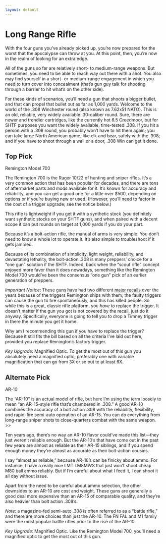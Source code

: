 ```yaml
---
layout: default
---
```

# Long Range Rifle

With the four guns you’ve already picked up, you’re now prepared for the worst that the apocalypse can throw at you. At this point, then, you’re now in the realm of looking for an extra edge.

All of the guns so far are relatively short- to medium-range weapons. But sometimes, you need to be able to reach way out there with a shot. You also may find yourself in a short- or medium-range engagement in which you need to turn cover into concealment (that’s gun guy talk for shooting through a barrier to hit what’s on the other side).

For these kinds of scenarios, you’ll need a gun that shoots a bigger bullet, and that can propel that bullet out as far as 1,000 yards. Welcome to the world of the .308 Winchester round (also known as 7.62x51 NATO). This is an old, reliable, very widely available .30-caliber round. Sure, there are newer and trendier cartridges, like the currently hot 6.5 Creedmoor, but for SHTF purposes you want the widely available, time-tested .308. If you hit a person with a .308 round, you probably won’t have to hit them again; you can take large North American game, like elk and bear, safely with the .308; and if you have to shoot through a wall or a door, .308 Win can get it done.

## Top  Pick
Remington Model 700

The Remington 700 is the Ruger 10/22 of hunting and sniper rifles. It’s a very common action that has been popular for decades, and there are tons of aftermarket parts and mods available for it. It’s known for accuracy and reliability, and you can get a good one for a little over $500, depending on options or if you’re buying new or used. (However, you’ll need to factor in the cost of a trigger upgrade; see the notice below.)

This rifle is lightweight if you get it with a synthetic stock (you definitely want synthetic stocks on your SHTF guns), and when paired with a decent scope it can put rounds on target at 1,000 yards if you do your part.

Because it’s a bolt-action rifle, the manual of arms is very simple. You don’t need to know a whole lot to operate it. It’s also simple to troubleshoot if it gets jammed.

Because of its combination of simplicity, light weight, reliability, and devastating lethality, the bolt-action .308 is many preppers’ choice for a “one gun” solution if the SHTF. Indeed, back when the “scout rifle” concept enjoyed more favor than it does nowadays, something like the Remington Model 700 would’ve been the consensus “one gun” pick of an earlier generation of preppers.

*Important Notice*: These guns have had two different [major recalls](http://www.alloutdoor.com/2017/02/20/remington-recalls-yet-another-batch-rifles-faulty-triggers/) over the years because of the triggers Remington ships with them; the faulty triggers can cause the gun to fire spontaneously, and this has killed people. So while this is a great, classic rifle platform, you _have_ to replace the trigger. It doesn’t matter if the gun you got is not covered by the recall, just do it anyway. Specifically, everyone is going to tell you to drop a Timney trigger in there the minute you get it home.

Why am I recommending this gun if you have to replace the trigger? Because it still fits the bill based on all the criteria I’ve laid out here, provided you replace Remington’s factory trigger.

*Key Upgrade*: Magnified Optic. To get the most out of this gun you absolutely need a magnified optic, preferably one with variable magnification that can go from 3X or so out to at least 6X.

## Alternate Pick
AR-10

The “AR-10” is an actual model of rifle, but here I’m using the term loosely to mean “an AR-15-style rifle that’s chambered in .308.” A good AR-10 combines the accuracy of a bolt action .308 with the reliability, flexibility, and rapid-fire semi-auto operation of an AR-15. You can do everything from long-range sniper shots to close-quarters combat with the same weapon. \>\>

Ten years ago, there’s no way an AR-10 flavor could’ve made this list—they just weren’t reliable enough. But the AR-10’s that have come out in the past few years are almost as reliable as their AR-15 siblings, and if you spend enough money they’re almost as accurate as their bolt-action cousins.

I say “almost as reliable,” because AR-10’s can be finicky about ammo. For instance, I have a really nice LMT LM8MWS that just won’t shoot cheap M80 ball ammo reliably. But if I’m careful about what I feed it, I can shoot it all day without issue.

Apart from the need to be careful about ammo selection, the other downsides to an AR-10 are cost and weight. These guns are generally a good deal more expensive than an AR-15 of comparable quality, and they’re also heavier than bolt action .308’s.

*Note*: a magazine-fed semi-auto .308 is often referred to as a “battle rifle,” and there are more choices than just the AR-10. The FN FAL and M1 family were the most popular battle rifles prior to the rise of the AR-10.

*Key Upgrade*: Magnified Optic. Like the Remington Model 700, you’ll need a magnified optic to get the most out of this gun.